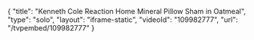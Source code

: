 {
    "title": "Kenneth Cole Reaction Home Mineral Pillow Sham in Oatmeal",
    "type": "solo",
    "layout": "iframe-static",
    "videoId": "109982777",
    "url": "\/tvpembed\/109982777"
}